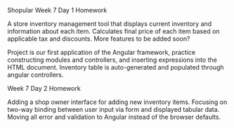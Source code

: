 Shopular
Week 7 Day 1 Homework

A store inventory management tool that displays current inventory and information
about each item. Calculates final price of each item based on applicable tax and
discounts. More features to be added soon?

Project is our first application of the Angular framework, practice constructing
modules and controllers, and inserting expressions into the HTML document. Inventory
table is auto-generated and populated through angular controllers.

Week 7 Day 2 Homework

Adding a shop owner interface for adding new inventory items. Focusing on two-way
binding between user input via form and displayed tabular data. Moving all error
and validation to Angular instead of the browser defaults. 
